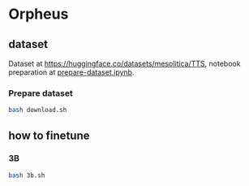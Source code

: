 # Orpheus

## dataset

Dataset at https://huggingface.co/datasets/mesolitica/TTS, notebook preparation at [prepare-dataset.ipynb](prepare-dataset.ipynb).

### Prepare dataset

```bash
bash download.sh
```

## how to finetune

### 3B

```bash
bash 3b.sh
```
